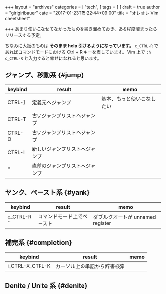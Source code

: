 +++
layout = "archives"
categories = [
  "tech",
]
tags = [
]
draft = true
author = "girigiribauer"
date = "2017-01-23T15:22:44+09:00"
title = "オレオレ Vim cheetsheet"

+++
あまり使いこなせてなかったものを書き溜めておき、ある程度溜まったらリリースする予定。

ちなみに大抵のものは **そのまま help 引けるようになっています。**
`c_CTRL-R` であればコマンドモードにおける Ctrl + R キーを表しています。
Vim 上で `:h c_CTRL-R` と入力すると幸せになれると思います。



## ジャンプ、移動系 {#jump}

| keybind | result | memo |
|---|---|---|
| CTRL-]  | 定義元へジャンプ | 基本、もっと使いこなしたい |
| CTRL-T  | 古いジャンプリストへジャンプ |
| CTRL-O  | 古いジャンプリストへジャンプ |
| CTRL-I  | 新しいジャンプリストへジャンプ |
| ''  | 直前のジャンプリストへジャンプ |



## ヤンク、ペースト系 {#yank}

| keybind | result | memo |
|---|---|---|
| c_CTRL-R "  | コマンドモード上でペースト | ダブルクオートが unnamed register |



## 補完系 {#completion}

| keybind | result | memo |
|---|---|---|
| i_CTRL-X_CTRL-K  | カーソル上の単語から辞書検索 | |



## Denite / Unite 系 {#denite}


